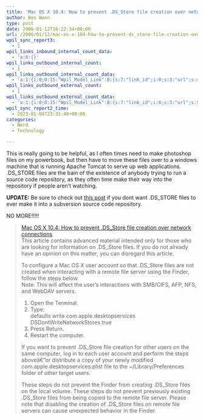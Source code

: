 ```yaml
---
title: 'Mac OS X 10.4: How to prevent .DS_Store file creation over network connections'
author: Ben Wann
type: post
date: 2006-01-12T16:22:34+00:00
url: /2006/01/12/mac-os-x-104-how-to-prevent-ds_store-file-creation-over-network-connections/
wpil_sync_report3:
  - 1
wpil_links_inbound_internal_count_data:
  - 'a:0:{}'
wpil_links_outbound_internal_count:
  - 1
wpil_links_outbound_internal_count_data:
  - 'a:1:{i:0;O:15:"Wpil_Model_Link":8:{s:7:"link_id";i:0;s:3:"url";s:45:"http://benwann.com/2006/01/12/svn-properties/";s:4:"host";s:11:"benwann.com";s:8:"internal";b:1;s:4:"post";O:15:"Wpil_Model_Post":11:{s:2:"id";i:35;s:5:"title";N;s:4:"type";s:4:"post";s:6:"status";N;s:7:"content";N;s:5:"links";N;s:4:"slug";N;s:6:"clicks";N;s:8:"position";N;s:15:"organic_traffic";N;s:6:"editor";N;}s:6:"anchor";s:9:"this post";s:15:"added_by_plugin";b:0;s:8:"location";s:7:"content";}}'
wpil_links_outbound_external_count:
  - 1
wpil_links_outbound_external_count_data:
  - 'a:1:{i:0;O:15:"Wpil_Model_Link":8:{s:7:"link_id";i:0;s:3:"url";s:53:"http://docs.info.apple.com/article.html?artnum=301711";s:4:"host";s:19:"docs.info.apple.com";s:8:"internal";b:0;s:4:"post";N;s:6:"anchor";s:78:"Mac OS X 10.4: How to prevent .DS_Store file creation over network connections";s:15:"added_by_plugin";b:0;s:8:"location";s:7:"content";}}'
wpil_sync_report2_time:
  - 2023-01-04T23:31:48+00:00
categories:
  - Nerd
  - Technology

---
```

This is really going to be helpful, as I often times need to make photoshop files on my powerbook, but then have to move these files over to a windows machine that is running Apache Tomcat to serve up web applications. .DS_STORE files are the bain of the existence of anybody trying to run a source code repository, as they often time make their way into the repository if people aren&#8217;t watching.

**UPDATE:** Be sure to check out [this post][1] if you dont want .DS_STORE files to ever make it into a subversion source code repository.

NO MORE!!!!!

> [Mac OS X 10.4: How to prevent .DS_Store file creation over network connections][2]  
> This article contains advanced material intended only for those who are looking for information on .DS_Store files. If you do not already have an opinion on this matter, you can disregard this article.
> 
> To configure a Mac OS X user account so that .DS_Store files are not created when interacting with a remote file server using the Finder, follow the steps below.  
> Note: This will affect the user&#8217;s interactions with SMB/CIFS, AFP, NFS, and WebDAV servers.
> 
> 1. Open the Terminal.  
> 2. Type:  
> defaults write com.apple.desktopservices DSDontWriteNetworkStores true  
> 3. Press Return.  
> 4. Restart the computer.
> 
> If you want to prevent .DS_Store file creation for other users on the same computer, log in to each user account and perform the steps aboveâ€”or distribute a copy of your newly modified com.apple.desktopservices.plist file to the ~/Library/Preferences folder of other target users.
> 
> These steps do not prevent the Finder from creating .DS\_Store files on the local volume. These steps do not prevent previously existing .DS\_Store files from being copied to the remote file server. Please note that disabling the creation of .DS_Store files on remote file servers can cause unexpected behavior in the Finder.

<!--214985512e308115a37303909f3b4db9-->

 [1]: https://benwann.com/2006/01/12/svn-properties/
 [2]: http://docs.info.apple.com/article.html?artnum=301711